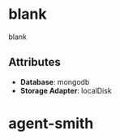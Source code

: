 # blank

blank

## Attributes

- **Database**: mongodb
- **Storage Adapter**: localDisk
# agent-smith
